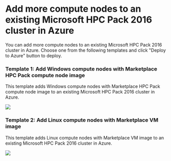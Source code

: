 # Add more compute nodes to an existing Microsoft HPC Pack 2016 cluster in Azure

You can add more compute nodes to an existing Microsoft HPC Pack 2016 cluster in Azure. Choose one from the following templates and click "Deploy to Azure" button to deploy.

### Template 1: Add Windows compute nodes with Marketplace HPC Pack compute node image
This template adds Windows compute nodes with Marketplace HPC Pack compute node image to an existing Microsoft HPC Pack 2016 cluster in Azure.

<a href="https://portal.azure.com/#create/Microsoft.Template/uri/https%3A%2F%2Fraw.githubusercontent.com%2FAzure%2Fhpcpack-template-2016%2Fmaster%2Faddnodes-templates%2Fadd-windows-nodes-marketplace-image.json" target="_blank">
    <img src="http://azuredeploy.net/deploybutton.png"/>
</a>

### Template 2: Add Linux compute nodes with Marketplace VM image
This template adds Linux compute nodes with Marketplace VM image to an existing Microsoft HPC Pack 2016 cluster in Azure.

<a href="https://portal.azure.com/#create/Microsoft.Template/uri/https%3A%2F%2Fraw.githubusercontent.com%2FAzure%2Fhpcpack-template-2016%2Fmaster%2Faddnodes-templates%2Fadd-linux-nodes-marketplace-image.json" target="_blank">
    <img src="http://azuredeploy.net/deploybutton.png"/>
</a>

